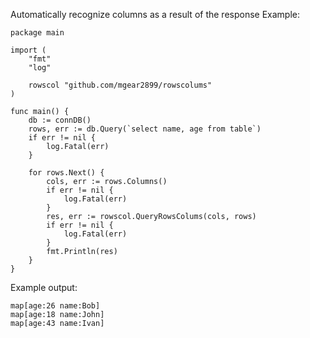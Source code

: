 Automatically recognize columns as a result of the response
Example:
```
package main

import (
	"fmt"
	"log"

	rowscol "github.com/mgear2899/rowscolums"
)

func main() {
	db := connDB()
	rows, err := db.Query(`select name, age from table`)
	if err != nil {
		log.Fatal(err)
	}

	for rows.Next() {
		cols, err := rows.Columns()
		if err != nil {
			log.Fatal(err)
		}
		res, err := rowscol.QueryRowsColums(cols, rows)
		if err != nil {
			log.Fatal(err)
		}
		fmt.Println(res)
	}
}
```

Example output:
```
map[age:26 name:Bob]
map[age:18 name:John]
map[age:43 name:Ivan]
```
